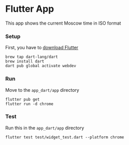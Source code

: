 # Flutter App

This app shows the current Moscow time in ISO format

### Setup
First, you have to [download Flutter](https://docs.flutter.dev/get-started/install/)
```
brew tap dart-lang/dart
brew install dart
dart pub global activate webdev
```

### Run
Move to the `app_dart/app` directory
```
flutter pub get
flutter run -d chrome 
```

### Test
Run this in the `app_dart/app` directory
```
flutter test test/widget_test.dart --platform chrome
```